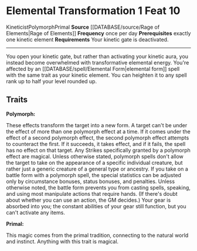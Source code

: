 ﻿---
actions: '[one-action]'
feat: Elemental Transformation
frequency: once per day
id: '4198'
level: '10'
name: Elemental Transformation
prerequisite: exactly one kinetic element
rarity: Common
requirement: Your kinetic gate is deactivated.
source: '[[DATABASE/source/Rage of Elements|Rage of Elements]]'
trait:
- '[[DATABASE/trait/Kineticist|Kineticist]]'
- '[[DATABASE/trait/Polymorph|Polymorph]]'
- '[[DATABASE/trait/Primal|Primal]]'
type: Feat

---
# Elemental Transformation <span class="action-icon">1</span> <span class="item-type">Feat 10</span>

<span class="item-trait">Kineticist</span><span class="item-trait">Polymorph</span><span class="item-trait">Primal</span>
**Source** [[DATABASE/source/Rage of Elements|Rage of Elements]]
**Frequency** once per day
**Prerequisites** exactly one kinetic element
**Requirements** Your kinetic gate is deactivated.

---
You open your kinetic gate, but rather than activating your kinetic aura, you instead become overwhelmed with transformative elemental energy. You're affected by an [[DATABASE/spell/Elemental Form|elemental form]] spell with the same trait as your kinetic element. You can heighten it to any spell rank up to half your level rounded up.

## Traits

**Polymorph:**

These effects transform the target into a new form. A target can't be under the effect of more than one polymorph effect at a time. If it comes under the effect of a second polymorph effect, the second polymorph effect attempts to counteract the first. If it succeeds, it takes effect, and if it fails, the spell has no effect on that target. Any Strikes specifically granted by a polymorph effect are magical. Unless otherwise stated, polymorph spells don't allow the target to take on the appearance of a specific individual creature, but rather just a generic creature of a general type or ancestry.
 If you take on a battle form with a polymorph spell, the special statistics can be adjusted only by circumstance bonuses, status bonuses, and penalties. Unless otherwise noted, the battle form prevents you from casting spells, speaking, and using most manipulate actions that require hands. (If there's doubt about whether you can use an action, the GM decides.) Your gear is absorbed into you; the constant abilities of your gear still function, but you can't activate any items.

**Primal:**

This magic comes from the primal tradition, connecting to the natural world and instinct. Anything with this trait is magical.